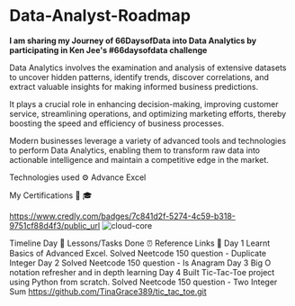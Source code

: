 # Data-Analyst-Roadmap
**I am sharing my Journey of 66DaysofData into Data Analytics by participating in Ken Jee's #66daysofdata challenge**

Data Analytics involves the examination and analysis of extensive datasets to uncover hidden patterns, identify trends, discover correlations, and extract valuable insights for making informed business predictions.

It plays a crucial role in enhancing decision-making, improving customer service, streamlining operations, and optimizing marketing efforts, thereby boosting the speed and efficiency of business processes.

Modern businesses leverage a variety of advanced tools and technologies to perform Data Analytics, enabling them to transform raw data into actionable intelligence and maintain a competitive edge in the market.

Technologies used ⚙️
Advance Excel

My Certifications 📜 🎓

https://www.credly.com/badges/7c841d2f-5274-4c59-b318-9751cf88d4f3/public_url
![cloud-core](https://github.com/TinaGrace389/Data-Analyst-Roadmap/assets/121782292/2ca11c6f-e47c-47f6-8095-3b0bdae6f071)

Timeline
Day 📆	Lessons/Tasks Done ⏰	Reference Links 🔗
Day 1	Learnt Basics of Advanced Excel. Solved Neetcode 150 question - Duplicate Integer
Day 2	Solved Neetcode 150 question - Is Anagram
Day 3 Big O notation refresher and in depth learning
Day 4 Built Tic-Tac-Toe project using Python from scratch. Solved Neetcode 150 question - Two Integer Sum
      https://github.com/TinaGrace389/tic_tac_toe.git
